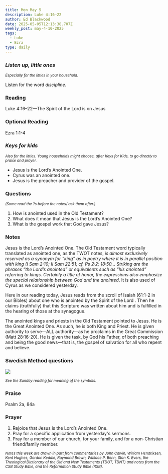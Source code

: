 ```yaml
---
title: Mon May 5
description: Luke 4:16–22
author: Ed Blackwood
date: 2025-05-05T12:13:38.707Z
weekly_post: may-4-10-2025
tags:
  - Luke
  - Ezra
type: daily
---
```

### *Listen up, little ones*

<div><small><i>Especially for the littles in your household.</i></small></div>

Listen for the word *discipline*.

### Reading

Luke 4:16–22—The Spirit of the Lord is on Jesus

### Optional Reading

Ezra 1:1-4

### *Keys for kids*

<div><small><i>Also for the littles. Young households might choose, after Keys for Kids, to go directly to praise and prayer.</i></small></div>

* Jesus is the Lord’s Anointed One.
* Cyrus was an anointed one.
* Jesus is the preacher and provider of the gospel.

### Questions

<div><small><i>(Some read the ?s before the notes/ ask them after.)</i></small></div>

1. How is anointed used in the Old Testament?
2. What does it mean that Jesus is the Lord’s Anointed One?
3. What is the gospel work that God gave Jesus?

### Notes

Jesus is the Lord’s Anointed One. The Old Testament word typically translated as anointed one, as the TWOT notes, *is almost exclusively reserved as a synonym for “king” as in poetry where it is in parallel position with king (I Sam 2:10; II Sam 22:51; cf. Ps 2:2; 18:50… Striking are the phrases “the Lord’s anointed” or equivalents such as “his anointed” referring to kings. Certainly a title of honor, the expressions also emphasize the special relationship between God and the anointed*. It is also used of Cyrus as we considered yesterday.

Here in our reading today, Jesus reads from the scroll of Isaiah (61:1-2 in our Bibles) about one who is anointed by the Spirit of the Lord . Then he claims (truthfully) that this Scripture was written about him and is fulfilled in the hearing of those at the synagogue.

The anointed kings and priests in the Old Testament pointed to Jesus. He is the Great Anointed One. As such, he is both King and Priest. He is given authority to serve—ALL authority—as he proclaims in the Great Commission (Matt 28:16-20). He is given the task, by God his Father, of both preaching and being the good news—that is, the gospel of salvation for all who repent and believe. 

### Swedish Method questions

![](/static/img/family_worship_study_ed-swedish_questions.png)

<div><small><i>See the Sunday reading for meaning of the symbols.</i></small></div>

### Praise

P﻿salm 2a, 84a

### Prayer

1. Rejoice that Jesus is the Lord’s Anointed One.
2. Pray for a specific application from yesterday's sermons.
3. Pray for a member of our church, for your family, and for a non-Christian friend/family member.

<div><small><i>Notes this week are drawn in part from commentaries by John Calvin, William Hendriksen, Kent Hughes, Gordon Keddie, Raymond Brown, Wallace P. Benn, Stan K. Evers, the Theological Dictionary of the Old and New Testaments (TDOT, TDNT) and notes from the CSB Study Bible, and the Reformation Study Bible (RSB).</i></small></div>